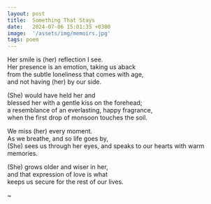 ```yaml
---
layout: post
title:  Something That Stays
date:   2024-07-06 15:01:35 +0300
image:  '/assets/img/memoirs.jpg'
tags: poem 
---
```

Her smile is (her) reflection I see.  
Her presence is an emotion, taking us aback  
from the subtle loneliness that comes with age,  
and not having (her) by our side.  

(She) would have held her and  
blessed her with a gentle kiss on the forehead;  
a resemblance of an everlasting, happy fragrance,  
when the first drop of monsoon touches the soil.  

We miss (her) every moment.  
As we breathe, and so life goes by,  
(She) sees us through her eyes,
and speaks to our hearts with warm memories.  

(She) grows older and wiser in her,  
and that expression of love is what  
keeps us secure for the rest of our lives.  

~ 
